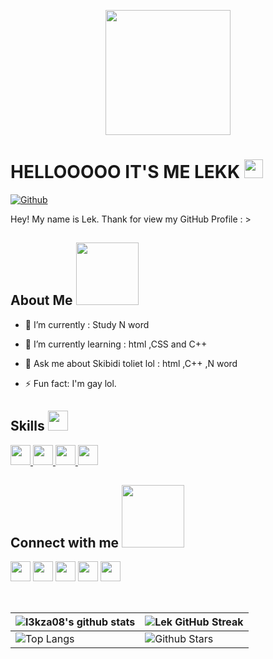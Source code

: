  <p align="center">
    <img width="200" src="https://media.tenor.com/buCxvpcMojIAAAAi/okaminc.gif">
</p>
<h1> HELLOOOOO IT'S ME LEKK  <img src="https://media1.tenor.com/m/G07h2fC1hP8AAAAC/bunny-waving.gif![image](https://github.com/user-attachments/assets/3785c401-a760-44c0-accc-7770c0087ba4)
" width="30px"> </h1>
<p align="center">
</p>
<p>
<a href="https://github.com/l3kza08"><img src="https://img.shields.io/github/followers/l3kza08?label=Follow&amp;style=social" alt="Github"></a></p>
<div size="20px"> Hey! My name is Lek. Thank for view my GitHub Profile : > 
</div>
<h2> About Me <img src="https://media1.tenor.com/m/yIsO5-IgN_kAAAAC/nerrd.gif" width="100px"></h2>
<ul>
<li>
<p>🔭 I’m currently : Study N word</p>
</li>
<li>
<p>🌱 I’m currently learning : html ,CSS and C++</p>
</li>
<li>
<p>💬 Ask me about Skibidi toliet lol : html ,C++ ,N word </p>
</li>
<li>
<p>⚡ Fun fact: I'm gay lol.</p>
</li>
</ul>
<h2> Skills <img src="https://media2.giphy.com/media/QssGEmpkyEOhBCb7e1/giphy.gif?cid=ecf05e47a0n3gi1bfqntqmob8g9aid1oyj2wr3ds3mg700bl&amp;rid=giphy.gif" width="32px"> </h2>
<a href="https://github.com/Aditya664?tab=repositories&amp;q=&amp;type=&amp;language=c&amp;sort="> <img width="32px" src="https://raw.githubusercontent.com/rahulbanerjee26/githubAboutMeGenerator/main/icons/c.svg"> </a>
<a href="https://github.com/Aditya664?tab=repositories&amp;q=&amp;type=&amp;language=cpp&amp;sort="> <img width="32px" src="https://raw.githubusercontent.com/rahulbanerjee26/githubAboutMeGenerator/main/icons/cpp.svg"> </a>
<a href="https://github.com/Aditya664?tab=repositories&amp;q=&amp;type=&amp;language=css&amp;sort="> <img width="32px" src="https://raw.githubusercontent.com/rahulbanerjee26/githubAboutMeGenerator/main/icons/css.svg"> </a>
<a href="https://github.com/Aditya664?tab=repositories&amp;q=&amp;type=&amp;language=html&amp;sort="> <img width="32px" src="https://raw.githubusercontent.com/rahulbanerjee26/githubAboutMeGenerator/main/icons/html.svg"> </a>
<h2> Connect with me <img src="[https://raw.githubusercontent.com/ShahriarShafin/ShahriarShafin/main/Assets/handshake.gif](https://media1.tenor.com/m/iOKXuZX_coYAAAAC/call-me-emoji.gif)" width="100px"> </h2>
<a href="https://www.facebook.com/l3k.17"> <img width="32px" align="center" src="https://upload.wikimedia.org/wikipedia/commons/thumb/b/b9/2023_Facebook_icon.svg/2048px-2023_Facebook_icon.svg.png"></a> 
<a href="https://www.instagram.com/l3k.17"> <img width="32px" align="center" src="https://upload.wikimedia.org/wikipedia/commons/thumb/a/a5/Instagram_icon.png/2048px-Instagram_icon.png"></a> 
<a href="https://www.x.com/l3k_17"> <img width="32px" align="center" src="https://raw.githubusercontent.com/rahulbanerjee26/githubAboutMeGenerator/main/icons/twitter.svg"></a> 
<a href="https://spacehey.com/l3k_16"> <img width="32px" align="center" src="https://static.wikia.nocookie.net/logopedia/images/a/ab/Spacehey_icon.svg/revision/latest/scale-to-width-down/250?cb=20241201025039"></a> 
<a href="https://www.github.com/l3kza08"> <img width="32px" align="center" src="https://raw.githubusercontent.com/rahulbanerjee26/githubAboutMeGenerator/main/icons/github.svg"></a>
<br>
<br>
  <br>
<p>













<table><thead><tr><th><img src="https://github-readme-stats.vercel.app/api?username=l3kza08&amp;show_icons=true&amp;theme=tokyonight" alt="l3kza08's github stats"></th><th><img src="https://github-readme-streak-stats.herokuapp.com/?user=l3kza08&amp;theme=tokyonight" alt="Lek GitHub Streak"></th></tr></thead><tbody><tr><td><img src="https://github-readme-stats.vercel.app/api/top-langs/?username=l3kza08&amp;theme=tokyonight" alt="Top Langs"></td><td><img src="https://github-readme-stats.vercel.app/api?username=l3kza08&amp;show_icons=true&amp;locale=en&amp;count_private=true&amp;hide_rank=true&amp;custom_title=My%20GitHub%20Stats&amp;disable_animations=true&amp;theme=tokyonight" alt="Github Stars"></td></tr></tbody></table>
<br>
